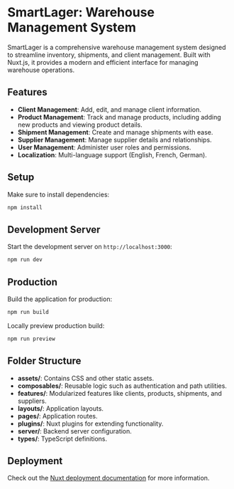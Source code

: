 # SmartLager: Warehouse Management System

SmartLager is a comprehensive warehouse management system designed to streamline inventory, shipments, and client management. Built with Nuxt.js, it provides a modern and efficient interface for managing warehouse operations.

## Features

- **Client Management**: Add, edit, and manage client information.
- **Product Management**: Track and manage products, including adding new products and viewing product details.
- **Shipment Management**: Create and manage shipments with ease.
- **Supplier Management**: Manage supplier details and relationships.
- **User Management**: Administer user roles and permissions.
- **Localization**: Multi-language support (English, French, German).

## Setup

Make sure to install dependencies:

```bash
npm install
```

## Development Server

Start the development server on `http://localhost:3000`:

```bash
npm run dev
```

## Production

Build the application for production:

```bash
npm run build
```

Locally preview production build:

```bash
npm run preview
```

## Folder Structure

- **assets/**: Contains CSS and other static assets.
- **composables/**: Reusable logic such as authentication and path utilities.
- **features/**: Modularized features like clients, products, shipments, and suppliers.
- **layouts/**: Application layouts.
- **pages/**: Application routes.
- **plugins/**: Nuxt plugins for extending functionality.
- **server/**: Backend server configuration.
- **types/**: TypeScript definitions.

## Deployment

Check out the [Nuxt deployment documentation](https://nuxt.com/docs/getting-started/deployment) for more information.
